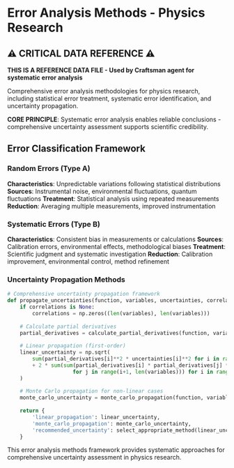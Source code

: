 # Error Analysis Methods - Physics Research

## ⚠️ CRITICAL DATA REFERENCE ⚠️

**THIS IS A REFERENCE DATA FILE - Used by Craftsman agent for systematic error analysis**

Comprehensive error analysis methodologies for physics research, including statistical error treatment, systematic error identification, and uncertainty propagation.

**CORE PRINCIPLE**: Systematic error analysis enables reliable conclusions - comprehensive uncertainty assessment supports scientific credibility.

## Error Classification Framework

### Random Errors (Type A)
**Characteristics**: Unpredictable variations following statistical distributions
**Sources**: Instrumental noise, environmental fluctuations, quantum fluctuations
**Treatment**: Statistical analysis using repeated measurements
**Reduction**: Averaging multiple measurements, improved instrumentation

### Systematic Errors (Type B)
**Characteristics**: Consistent bias in measurements or calculations
**Sources**: Calibration errors, environmental effects, methodological biases
**Treatment**: Scientific judgment and systematic investigation
**Reduction**: Calibration improvement, environmental control, method refinement

### Uncertainty Propagation Methods
```python
# Comprehensive uncertainty propagation framework
def propagate_uncertainties(function, variables, uncertainties, correlations=None):
    if correlations is None:
        correlations = np.zeros((len(variables), len(variables)))
    
    # Calculate partial derivatives
    partial_derivatives = calculate_partial_derivatives(function, variables)
    
    # Linear propagation (first-order)
    linear_uncertainty = np.sqrt(
        sum(partial_derivatives[i]**2 * uncertainties[i]**2 for i in range(len(variables)))
        + 2 * sum(sum(partial_derivatives[i] * partial_derivatives[j] * correlations[i,j] * uncertainties[i] * uncertainties[j]
                     for j in range(i+1, len(variables))) for i in range(len(variables)))
    )
    
    # Monte Carlo propagation for non-linear cases
    monte_carlo_uncertainty = monte_carlo_propagation(function, variables, uncertainties, correlations)
    
    return {
        'linear_propagation': linear_uncertainty,
        'monte_carlo_propagation': monte_carlo_uncertainty,
        'recommended_uncertainty': select_appropriate_method(linear_uncertainty, monte_carlo_uncertainty)
    }
```

This error analysis methods framework provides systematic approaches for comprehensive uncertainty assessment in physics research.